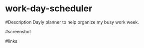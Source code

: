 # work-day-scheduler

#Description
Dayly planner to help organize my busy work week.

#screenshot

#links